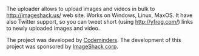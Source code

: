 The uploader allows to upload images and videos in bulk to http://imageshack.us/ web site.
Works on Windows, Linux, MaxOS. It have also Twitter support, so you can tweet short (using http://yfrog.com/)
links to newly uploaded images and video.

The project was developed by [Codeminders](http://codeminders.com).
The development of this project was sponsored by [ImageShack corp](http://imageshack.us).